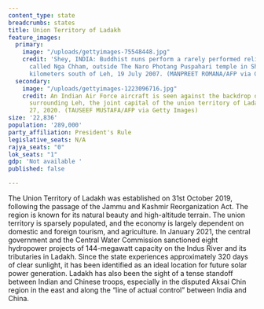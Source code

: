 ```yaml
---
content_type: state
breadcrumbs: states
title: Union Territory of Ladakh
feature_images:
  primary:
    image: "/uploads/gettyimages-75548448.jpg"
    credit: 'Shey, INDIA: Buddhist nuns perform a rarely performed religious dance
      called Nga Chham, outside The Naro Photang Puspahari temple in Shey, Some 15
      kilometers south of Leh, 19 July 2007. (MANPREET ROMANA/AFP via Getty Images)'
  secondary:
    image: "/uploads/gettyimages-1223096716.jpg"
    credit: An Indian Air Force aircraft is seen against the backdrop of mountains
      surrounding Leh, the joint capital of the union territory of Ladakh, on June
      27, 2020. (TAUSEEF MUSTAFA/AFP via Getty Images)
size: '22,836'
population: '289,000'
party_affiliation: President's Rule
legislative_seats: N/A
rajya_seats: "0"
lok_seats: "1"
gdp: 'Not available '
published: false

---
```

The Union Territory of Ladakh was established on 31st October 2019, following the passage of the Jammu and Kashmir Reorganization Act. The region is known for its natural beauty and high-altitude terrain. The union territory is sparsely populated, and the economy is largely dependent on domestic and foreign tourism, and agriculture. In January 2021, the central government and the Central Water Commission sanctioned eight hydropower projects of 144-megawatt capacity on the Indus River and its tributaries in Ladakh. Since the state experiences approximately 320 days of clear sunlight, it has been identified as an ideal location for future solar power generation. Ladakh has also been the sight of a tense standoff between Indian and Chinese troops, especially in the disputed Aksai Chin region in the east and along the “line of actual control” between India and China.